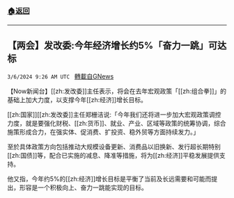 ###  [:house:返回](README.md)
---


## 【两会】发改委:今年经济增长约5%「奋力一跳」可达标
`3/6/2024 9:26 AM UTC ` [轉載自GNews](https://gnews.org/articles/2370136)

【Now新闻台】[[zh:发改委]]主任表示，将会在去年宏观政策「[[zh:组合拳]]」的基础上加大力度，以支撑今年[[zh:经济]]增长目标。

[[zh:国家]][[zh:发改委]]主任郑栅洁说:「今年我们还将进一步加大宏观政策调控力度，就是要强化财税、[[zh:货币]]、就业、产业、区域等政策的统筹协调，综合施策形成合力，在强实体、促消费、扩投资、稳外贸等方面持续发力。」

至於具体政策方向包括推动大规模设备更新、消费品以旧换新、发行超长期特别[[zh:国债]]等，配合已实施的减息、降准等措施，将为[[zh:经济]]平稳发展提供支持。

他又指，今年约5%的[[zh:经济]]增长目标是平衡了当前及长远需要和可能而提出，形容是一个积极向上、奋力一跳能实现的目标。
